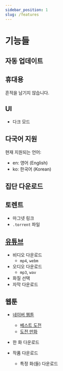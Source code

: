 ```yaml
---
sidebar_position: 1
slug: /features
---
```


# 기능들

## 자동 업데이트

## 휴대용

흔적을 남기지 않습니다.

## UI

- 다크 모드

## 다국어 지원

현재 지원되는 언어:

- en: 영어 (English)
- ko: 한국어 (Korean)

## 집단 다운로드

<!-- ```json title="example.json"
{
  "youtube.com": [
    {
      "url": "https://www.youtube.com/watch?v=dQw4w9WgXcQ",
      "fileType": "mp4"
    }
  ]
}
``` -->

## 토렌트

- 마그넷 링크
- `.torrent` 파일

## [유튜브](https://youtube.com)

- 비디오 다운로드
  - `mp4`, `webm`
- 오디오 다운로드
  - `mp3`, `wav`
- 화질 선택
- 자막 다운로드

## 웹툰

- [네이버 웹툰](https://comic.naver.com)

  - [베스트 도전](https://comic.naver.com/genre/bestChallenge)
  - [도전 만화](https://comic.naver.com/genre/challenge)

- 한 화 다운로드
- 작품 다운로드
  - 특정 화(들) 다운로드
